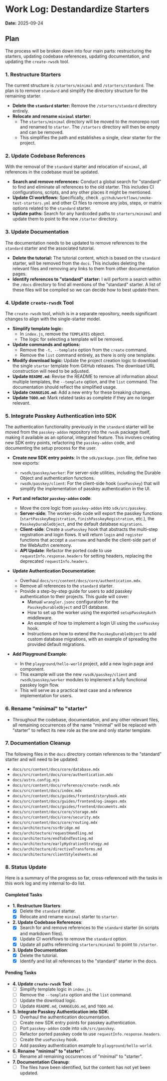 # Work Log: Destandardize Starters

**Date:** 2025-09-24

## Plan

The process will be broken down into four main parts: restructuring the starters, updating codebase references, updating documentation, and updating the `create-rwsdk` tool.

### 1. Restructure Starters

The current structure is `/starters/minimal` and `/starters/standard`. The plan is to remove `standard` and simplify the directory structure for the remaining starter.

- **Delete the `standard` starter:** Remove the `/starters/standard` directory entirely.
- **Relocate and rename `minimal` starter:**
    - The `starters/minimal` directory will be moved to the monorepo root and renamed to `starter`. The `/starters` directory will then be empty and can be removed.
    - This simplifies the path and establishes a single, clear starter for the project.

### 2. Update Codebase References

With the removal of the `standard` starter and relocation of `minimal`, all references in the codebase must be updated.

- **Search and remove references:** Conduct a global search for "standard" to find and eliminate all references to the old starter. This includes CI configurations, scripts, and any other places it might be mentioned.
- **Update CI workflows:** Specifically, check `.github/workflows/smoke-test-starters.yml` and other CI files to remove any jobs, steps, or matrix options related to the `standard` starter.
- **Update paths:** Search for any hardcoded paths to `starters/minimal` and update them to point to the new `/starter` directory.

### 3. Update Documentation

The documentation needs to be updated to remove references to the `standard` starter and the associated tutorial.

- **Delete the tutorial:** The tutorial content, which is based on the `standard` starter, will be removed from the `docs`. This includes deleting the relevant files and removing any links to them from other documentation pages.
- **Identify references to "standard" starter:** I will perform a search within the `/docs` directory to find all mentions of the "standard" starter. A list of these files will be compiled so we can decide how to best update them.

### 4. Update `create-rwsdk` Tool

The `create-rwsdk` tool, which is in a separate repository, needs significant changes to align with the single-starter model.

- **Simplify template logic:**
    - In `index.js`, remove the `TEMPLATES` object.
    - The logic for selecting a template will be removed.
- **Update commands and options:**
    - Remove the `-t, --template` option from the `create` command.
    - Remove the `list` command entirely, as there is only one template.
- **Modify download logic:** Update the project creation logic to download the single `starter` template from GitHub releases. The download URL construction will need to be adjusted.
- **Update `README.md`:** Revise the README to remove all information about multiple templates, the `--template` option, and the `list` command. The documentation should reflect the simplified usage.
- **Update `CHANGELOG.md`:** Add a new entry for these breaking changes.
- **Update `TODO.md`:** Mark related tasks as complete if they are no longer relevant.

### 5. Integrate Passkey Authentication into SDK

The authentication functionality previously in the `standard` starter will be moved from the `passkey-addon` repository into the `rwsdk` package itself, making it available as an optional, integrated feature. This involves creating new SDK entry points, refactoring the `passkey-addon` code, and documenting the setup process for the user.

- **Create new SDK entry points**: In the `sdk/package.json` file, define two new exports:
    - `rwsdk/passkey/worker`: For server-side utilities, including the Durable Object and authentication functions.
    - `rwsdk/passkey/client`: For the client-side hook (`usePasskey`) that will simplify the implementation of passkey authentication in the UI.

- **Port and refactor `passkey-addon` code**:
    - Move the core logic from `passkey-addon` into `sdk/src/passkey`.
    - **Server-side**: The worker-side code will export the passkey functions (`startPasskeyRegistration`, `finishPasskeyRegistration`, etc.), the `PasskeyDurableObject`, and the default database `migrations`.
    - **Client-side**: Create a `usePasskey` hook that abstracts the multi-step registration and login flows. It will return `login` and `register` functions that accept a `username` and handle the client-side part of the WebAuthn ceremony.
    - **API Update**: Refactor the ported code to use `requestInfo.response.headers` for setting headers, replacing the deprecated `requestInfo.headers`.

- **Update Authentication Documentation**:
    - Overhaul `docs/src/content/docs/core/authentication.mdx`.
    - Remove all references to the `standard` starter.
    - Provide a step-by-step guide for users to add passkey authentication to their projects. This guide will cover:
        - Manual `wrangler.jsonc` configuration for the `PasskeyDurableObject` and D1 database.
        - How to set up the worker using the exported `setupPasskeyAuth` middleware.
        - An example of how to implement a login UI using the `usePasskey` hook.
        - Instructions on how to extend the `PasskeyDurableObject` to add custom database migrations, with an example of spreading the provided default migrations.

- **Add Playground Example**:
    - In the `playground/hello-world` project, add a new login page and component.
    - This example will use the new `rwsdk/passkey/client` and `rwsdk/passkey/worker` modules to implement a fully functional passkey login flow.
    - This will serve as a practical test case and a reference implementation for users.

### 6. Rename "minimal" to "starter"

- Throughout the codebase, documentation, and any other relevant files, all remaining occurrences of the name "minimal" will be replaced with "starter" to reflect its new role as the one and only starter template.

### 7. Documentation Cleanup

The following files in the `docs` directory contain references to the "standard" starter and will need to be updated:

- `docs/src/content/docs/core/database.mdx`
- `docs/src/content/docs/core/authentication.mdx`
- `docs/astro.config.mjs`
- `docs/src/content/docs/reference/create-rwsdk.mdx`
- `docs/src/content/docs/index.mdx`
- `docs/src/content/docs/guides/frontend/storybook.mdx`
- `docs/src/content/docs/guides/frontend/og-images.mdx`
- `docs/src/content/docs/guides/frontend/documents.mdx`
- `docs/src/content/docs/core/storage.mdx`
- `docs/src/content/docs/core/security.mdx`
- `docs/src/content/docs/core/routing.mdx`
- `docs/architecture/ssrBridge.md`
- `docs/architecture/requestHandling.md`
- `docs/architecture/endToEndTesting.md`
- `docs/architecture/earlyHydrationStrategy.md`
- `docs/architecture/directiveTransforms.md`
- `docs/architecture/clientStylesheets.md`

### 8. Status Update

Here is a summary of the progress so far, cross-referenced with the tasks in this work log and my internal to-do list.

#### Completed Tasks

- **1. Restructure Starters**:
  - [x] Delete the `standard` starter.
  - [x] Relocate and rename `minimal` starter to `starter`.
- **2. Update Codebase References**:
  - [x] Search for and remove references to the `standard` starter (in scripts and markdown files).
  - [x] Update CI workflows to remove the `standard` option.
  - [x] Update all paths referencing `starters/minimal` to point to `/starter`.
- **3. Update Documentation**:
  - [x] Delete the tutorial.
  - [x] Identify and list all references to the "standard" starter in the docs.

#### Pending Tasks

- **4. Update `create-rwsdk` Tool**:
  - [ ] Simplify template logic in `index.js`.
  - [ ] Remove the `--template` option and the `list` command.
  - [ ] Update the download logic.
  - [ ] Update `README.md`, `CHANGELOG.md`, and `TODO.md`.
- **5. Integrate Passkey Authentication into SDK**:
  - [ ] Overhaul the authentication documentation.
  - [ ] Create new SDK entry points for passkey authentication.
  - [ ] Port `passkey-addon` code into `sdk/src/passkey`.
  - [ ] Refactor ported passkey code to use `requestInfo.response.headers`.
  - [ ] Create the `usePasskey` hook.
  - [ ] Add passkey authentication example to `playground/hello-world`.
- **6. Rename "minimal" to "starter"**:
  - [ ] Rename all remaining occurrences of "minimal" to "starter".
- **7. Documentation Cleanup**:
  - [ ] The files have been identified, but the content has not yet been updated.
